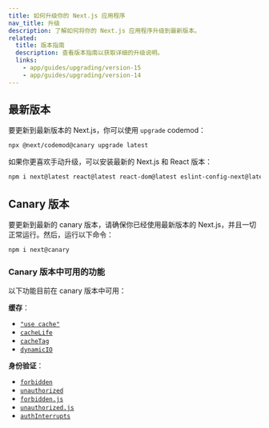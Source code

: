 ```yaml
---
title: 如何升级你的 Next.js 应用程序
nav_title: 升级
description: 了解如何将你的 Next.js 应用程序升级到最新版本。
related:
  title: 版本指南
  description: 查看版本指南以获取详细的升级说明。
  links:
    - app/guides/upgrading/version-15
    - app/guides/upgrading/version-14
---
```


## 最新版本

要更新到最新版本的 Next.js，你可以使用 `upgrade` codemod：

```bash
npx @next/codemod@canary upgrade latest
```

如果你更喜欢手动升级，可以安装最新的 Next.js 和 React 版本：

```bash
npm i next@latest react@latest react-dom@latest eslint-config-next@latest
```

## Canary 版本

要更新到最新的 canary 版本，请确保你已经使用最新版本的 Next.js，并且一切正常运行。然后，运行以下命令：

```bash
npm i next@canary
```

### Canary 版本中可用的功能

以下功能目前在 canary 版本中可用：

**缓存**：

- [`"use cache"`](/docs/nextjs-cn/app/api-reference/directives/use-cache)
- [`cacheLife`](/docs/nextjs-cn/app/api-reference/functions/cacheLife)
- [`cacheTag`](/docs/nextjs-cn/app/api-reference/functions/cacheTag)
- [`dynamicIO`](/docs/nextjs-cn/app/api-reference/config/next-config-js/dynamicIO)

**身份验证**：

- [`forbidden`](/docs/nextjs-cn/app/api-reference/functions/forbidden)
- [`unauthorized`](/docs/nextjs-cn/app/api-reference/functions/unauthorized)
- [`forbidden.js`](/docs/nextjs-cn/app/api-reference/file-conventions/forbidden)
- [`unauthorized.js`](/docs/nextjs-cn/app/api-reference/file-conventions/unauthorized)
- [`authInterrupts`](/docs/nextjs-cn/app/api-reference/config/next-config-js/authInterrupts)
